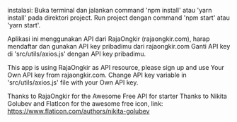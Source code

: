 instalasi:
Buka terminal dan jalankan command 'npm install' atau 'yarn install' pada direktori project.
Run project dengan command 'npm start' atau 'yarn start'.

Aplikasi ini menggunakan API dari RajaOngkir (rajaongkir.com), harap mendaftar dan gunakan API key pribadimu dari rajaongkir.com
Ganti API key di 'src/utils/axios.js' dengan API key pribadimu.

This app is using RajaOngkir as API resource, please sign up and use Your Own API key from rajaongkir.com.
Change API key variable in 'src/utils/axios.js' file with your Own API key.

Thanks to RajaOngkir for the Awesome Free API for starter
Thanks to Nikita Golubev and FlatIcon for the awesome free icon, link: https://www.flaticon.com/authors/nikita-golubev
